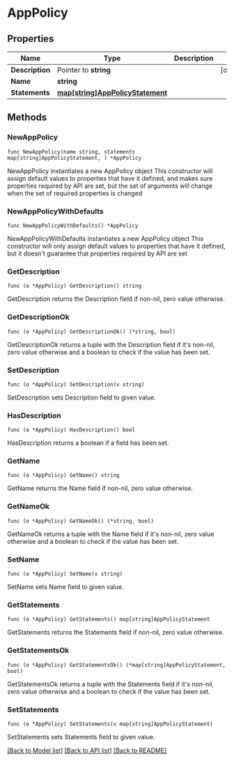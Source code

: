 # AppPolicy

## Properties

Name | Type | Description | Notes
------------ | ------------- | ------------- | -------------
**Description** | Pointer to **string** |  | [optional] 
**Name** | **string** |  | 
**Statements** | [**map[string]AppPolicyStatement**](AppPolicyStatement.md) |  | 

## Methods

### NewAppPolicy

`func NewAppPolicy(name string, statements map[string]AppPolicyStatement, ) *AppPolicy`

NewAppPolicy instantiates a new AppPolicy object
This constructor will assign default values to properties that have it defined,
and makes sure properties required by API are set, but the set of arguments
will change when the set of required properties is changed

### NewAppPolicyWithDefaults

`func NewAppPolicyWithDefaults() *AppPolicy`

NewAppPolicyWithDefaults instantiates a new AppPolicy object
This constructor will only assign default values to properties that have it defined,
but it doesn't guarantee that properties required by API are set

### GetDescription

`func (o *AppPolicy) GetDescription() string`

GetDescription returns the Description field if non-nil, zero value otherwise.

### GetDescriptionOk

`func (o *AppPolicy) GetDescriptionOk() (*string, bool)`

GetDescriptionOk returns a tuple with the Description field if it's non-nil, zero value otherwise
and a boolean to check if the value has been set.

### SetDescription

`func (o *AppPolicy) SetDescription(v string)`

SetDescription sets Description field to given value.

### HasDescription

`func (o *AppPolicy) HasDescription() bool`

HasDescription returns a boolean if a field has been set.

### GetName

`func (o *AppPolicy) GetName() string`

GetName returns the Name field if non-nil, zero value otherwise.

### GetNameOk

`func (o *AppPolicy) GetNameOk() (*string, bool)`

GetNameOk returns a tuple with the Name field if it's non-nil, zero value otherwise
and a boolean to check if the value has been set.

### SetName

`func (o *AppPolicy) SetName(v string)`

SetName sets Name field to given value.


### GetStatements

`func (o *AppPolicy) GetStatements() map[string]AppPolicyStatement`

GetStatements returns the Statements field if non-nil, zero value otherwise.

### GetStatementsOk

`func (o *AppPolicy) GetStatementsOk() (*map[string]AppPolicyStatement, bool)`

GetStatementsOk returns a tuple with the Statements field if it's non-nil, zero value otherwise
and a boolean to check if the value has been set.

### SetStatements

`func (o *AppPolicy) SetStatements(v map[string]AppPolicyStatement)`

SetStatements sets Statements field to given value.



[[Back to Model list]](../README.md#documentation-for-models) [[Back to API list]](../README.md#documentation-for-api-endpoints) [[Back to README]](../README.md)


